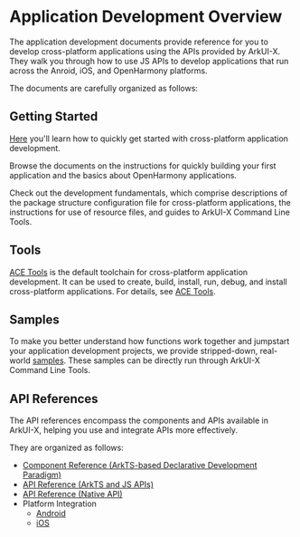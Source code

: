 # Application Development Overview

The application development documents provide reference for you to develop cross-platform applications using the APIs provided by ArkUI-X. They walk you through how to use JS APIs to develop applications that run across the Anroid, iOS, and OpenHarmony platforms.

The documents are carefully organized as follows:

## Getting Started

[Here](quick-start/README.md) you'll learn how to quickly get started with cross-platform application development.

Browse the documents on the instructions for quickly building your first application and the basics about OpenHarmony applications.

Check out the development fundamentals, which comprise descriptions of the package structure configuration file for cross-platform applications, the instructions for use of resource files, and guides to ArkUI-X Command Line Tools.

## Tools

[ACE Tools](quick-start/start-with-ace-tools.md) is the default toolchain for cross-platform application development.
It can be used to create, build, install, run, debug, and install cross-platform applications. For details, see [ACE Tools](https://gitcode.com/arkui-x/cli/blob/ArkUI-X-5.0.2-Release/README-EN.md).

## Samples

To make you better understand how functions work together and jumpstart your application development projects, we provide stripped-down, real-world [samples](https://gitcode.com/arkui-x/samples). These samples can be directly run through ArkUI-X Command Line Tools.

## API References

The API references encompass the components and APIs available in ArkUI-X, helping you use and integrate APIs more effectively.

They are organized as follows:

- [Component Reference (ArkTS-based Declarative Development Paradigm)](reference/arkui-ts/README.md)
- [API Reference (ArkTS and JS APIs)](reference/apis/README.md)
- [API Reference (Native API)](reference/native-apis/README.md)
- Platform Integration
  - [Android](reference/arkui-for-android/README.md)
  - [iOS](reference/arkui-for-ios/README.md)
